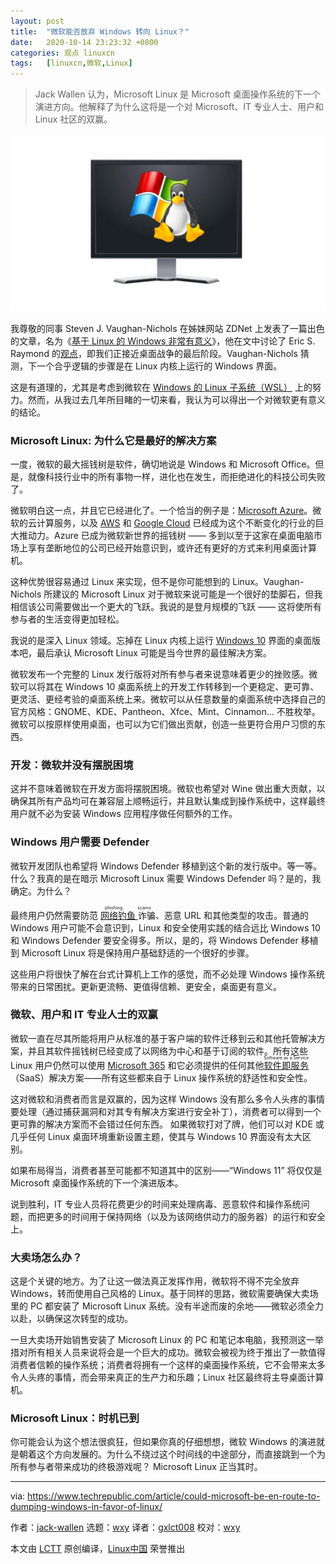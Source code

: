 ```yaml
---
layout: post
title:	"微软能否放弃 Windows 转向 Linux？"
date:	2020-10-14 23:23:32 +0800 
categories:	观点 linuxcn 
tags:	[linuxcn,微软,Linux]
---
```




> 
> Jack Wallen 认为，Microsoft Linux 是 Microsoft 桌面操作系统的下一个演进方向。他解释了为什么这将是一个对 Microsoft、IT 专业人士、用户和 Linux 社区的双赢。
> 
> 
> 


![](/Asserts/Images/album/202010/14/232324kkimyikd4zdd6e64.jpg)


我尊敬的同事 Steven J. Vaughan-Nichols 在姊妹网站 ZDNet 上发表了一篇出色的文章，名为《[基于 Linux 的 Windows 非常有意义](https://www.zdnet.com/article/linux-based-windows-makes-perfect-sense/)》，他在文中讨论了 Eric S. Raymond 的[观点](/article-12664-1.html)，即我们正接近桌面战争的最后阶段。Vaughan-Nichols 猜测，下一个合乎逻辑的步骤是在 Linux 内核上运行的 Windows 界面。


这是有道理的，尤其是考虑到微软在 [Windows 的 Linux 子系统（WSL）](https://www.techrepublic.com/article/microsoft-older-windows-10-versions-now-get-to-run-windows-subsystem-for-linux-2/) 上的努力。然而，从我过去几年所目睹的一切来看，我认为可以得出一个对微软更有意义的结论。


### Microsoft Linux: 为什么它是最好的解决方案


一度，微软的最大摇钱树是软件，确切地说是 Windows 和 Microsoft Office。但是，就像科技行业中的所有事物一样，进化也在发生，而拒绝进化的科技公司失败了。


微软明白这一点，并且它已经进化了。一个恰当的例子是：[Microsoft Azure](https://www.techrepublic.com/article/microsoft-azure-the-smart-persons-guide/)。微软的云计算服务，以及 [AWS](https://www.techrepublic.com/article/amazon-web-services-the-smart-persons-guide/) 和 [Google Cloud](https://www.techrepublic.com/article/google-cloud-platform-the-smart-persons-guide/) 已经成为这个不断变化的行业的巨大推动力。Azure 已成为微软新世界的摇钱树 —— 多到以至于这家在桌面电脑市场上享有垄断地位的公司已经开始意识到，或许还有更好的方式来利用桌面计算机。


这种优势很容易通过 Linux 来实现，但不是你可能想到的 Linux。Vaughan-Nichols 所建议的 Microsoft Linux 对于微软来说可能是一个很好的垫脚石，但我相信该公司需要做出一个更大的飞跃。我说的是登月规模的飞跃 —— 这将使所有参与者的生活变得更加轻松。


我说的是深入 Linux 领域。忘掉在 Linux 内核上运行 [Windows 10](https://www.techrepublic.com/article/windows-10-the-smart-persons-guide/) 界面的桌面版本吧，最后承认 Microsoft Linux 可能是当今世界的最佳解决方案。


微软发布一个完整的 Linux 发行版将对所有参与者来说意味着更少的挫败感。微软可以将其在 Windows 10 桌面系统上的开发工作转移到一个更稳定、更可靠、更灵活、更经考验的桌面系统上来。微软可以从任意数量的桌面系统中选择自己的官方风格：GNOME、KDE、Pantheon、Xfce、Mint、Cinnamon... 不胜枚举。微软可以按原样使用桌面，也可以为它们做出贡献，创造一些更符合用户习惯的东西。


### 开发：微软并没有摆脱困境


这并不意味着微软在开发方面将摆脱困境。微软也希望对 Wine 做出重大贡献，以确保其所有产品均可在兼容层上顺畅运行，并且默认集成到操作系统中，这样最终用户就不必为安装 Windows 应用程序做任何额外的工作。


### Windows 用户需要 Defender


微软开发团队也希望将 Windows Defender 移植到这个新的发行版中。等一等。什么？我真的是在暗示 Microsoft Linux 需要 Windows Defender 吗？是的，我确定。为什么？


最终用户仍然需要防范 <ruby> <a href="https://www.techrepublic.com/article/phishing-and-spearphishing-a-cheat-sheet/">  网络钓鱼 </a> 诈骗 <rt>  phishing scams </rt></ruby>、恶意 URL 和其他类型的攻击。普通的 Windows 用户可能不会意识到，Linux 和安全使用实践的结合远比 Windows 10 和 Windows Defender 要安全得多。所以，是的，将 Windows Defender 移植到 Microsoft Linux 将是保持用户基础舒适的一个很好的步骤。


这些用户将很快了解在台式计算机上工作的感觉，而不必处理 Windows 操作系统带来的日常困扰。更新更流畅、更值得信赖、更安全，桌面更有意义。


### 微软、用户和 IT 专业人士的双赢


微软一直在尽其所能将用户从标准的基于客户端的软件迁移到云和其他托管解决方案，并且其软件摇钱树已经变成了以网络为中心和基于订阅的软件。所有这些 Linux 用户仍然可以使用 [Microsoft 365](https://www.techrepublic.com/article/microsoft-365-a-cheat-sheet/) 和它必须提供的任何其他 <ruby> <a href="https://www.techrepublic.com/article/software-as-a-service-saas-a-cheat-sheet/">  软件即服务 </a> <rt>  Software as a Service </rt></ruby>（SaaS）解决方案——所有这些都来自于 Linux 操作系统的舒适性和安全性。


这对微软和消费者而言是双赢的，因为这样 Windows 没有那么多令人头疼的事情要处理（通过捕获漏洞和对其专有解决方案进行安全补丁），消费者可以得到一个更可靠的解决方案而不会错过任何东西。 如果微软打对了牌，他们可以对 KDE 或几乎任何 Linux 桌面环境重新设置主题，使其与 Windows 10 界面没有太大区别。


如果布局得当，消费者甚至可能都不知道其中的区别——“Windows 11” 将仅仅是 Microsoft 桌面操作系统的下一个演进版本。


说到胜利，IT 专业人员将花费更少的时间来处理病毒、恶意软件和操作系统问题，而把更多的时间用于保持网络（以及为该网络供动力的服务器）的运行和安全上。


### 大卖场怎么办？


这是个关键的地方。为了让这一做法真正发挥作用，微软将不得不完全放弃 Windows，转而使用自己风格的 Linux。基于同样的思路，微软需要确保大卖场里的 PC 都安装了 Microsoft Linux 系统。没有半途而废的余地——微软必须全力以赴，以确保这次转型的成功。


一旦大卖场开始销售安装了 Microsoft Linux 的 PC 和笔记本电脑，我预测这一举措对所有相关人员来说将会是一个巨大的成功。微软会被视为终于推出了一款值得消费者信赖的操作系统；消费者将拥有一个这样的桌面操作系统，它不会带来太多令人头疼的事情，而会带来真正的生产力和乐趣；Linux 社区最终将主导桌面计算机。


### Microsoft Linux：时机已到


你可能会认为这个想法很疯狂，但如果你真的仔细想想，微软 Windows 的演进就是朝着这个方向发展的。为什么不绕过这个时间线的中途部分，而直接跳到一个为所有参与者带来成功的终极游戏呢？ Microsoft Linux 正当其时。




---


via: <https://www.techrepublic.com/article/could-microsoft-be-en-route-to-dumping-windows-in-favor-of-linux/>


作者：[jack-wallen](https://www.techrepublic.com/meet-the-team/us/jack-wallen/) 选题：[wxy](https://github.com/wxy) 译者：[gxlct008](https://github.com/gxlct008) 校对：[wxy](https://github.com/wxy)


本文由 [LCTT](https://github.com/LCTT/TranslateProject) 原创编译，[Linux中国](https://linux.cn/) 荣誉推出

